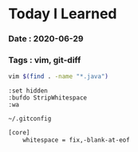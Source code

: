 # Today I Learned


### Date : 2020-06-29
### Tags : vim, git-diff


```bash
vim $(find . -name "*.java")
```
```less
:set hidden
:bufdo StripWhitespace
:wa
```
`~/.gitconfig`
```bash
[core]
    whitespace = fix,-blank-at-eof
```
